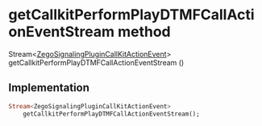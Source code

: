 


# getCallkitPerformPlayDTMFCallActionEventStream method








Stream&lt;[ZegoSignalingPluginCallKitActionEvent](../../zego_uikit_prebuilt_live_audio_room/ZegoSignalingPluginCallKitActionEvent-class.md)> getCallkitPerformPlayDTMFCallActionEventStream
()








## Implementation

```dart
Stream<ZegoSignalingPluginCallKitActionEvent>
    getCallkitPerformPlayDTMFCallActionEventStream();
```







